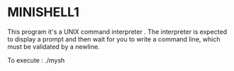 # MINISHELL1

This program it's a UNIX command interpreter
.
The interpreter is expected to display a prompt and then wait for you to write a command
line, which must be validated by a newline.

To execute : ./mysh